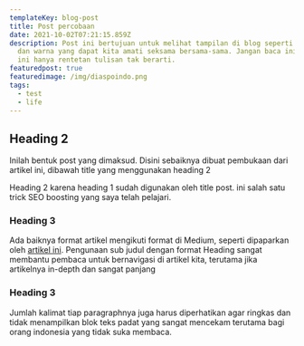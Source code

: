 ```yaml
---
templateKey: blog-post
title: Post percobaan
date: 2021-10-02T07:21:15.859Z
description: Post ini bertujuan untuk melihat tampilan di blog seperti apa rupa
  dan warna yang dapat kita amati seksama bersama-sama. Jangan baca ini karena
  ini hanya rentetan tulisan tak berarti.
featuredpost: true
featuredimage: /img/diaspoindo.png
tags:
  - test
  - life
---
```

## Heading 2

Inilah bentuk post yang dimaksud. Disini sebaiknya dibuat pembukaan dari artikel ini, dibawah title yang menggunakan heading 2

Heading 2 karena heading 1 sudah digunakan oleh title post. ini salah satu trick SEO boosting yang saya telah pelajari.

### Heading 3

Ada baiknya format artikel mengikuti format di Medium, seperti dipaparkan oleh [artikel ini](https://themakingofamillionaire.com/how-to-write-medium-articles-that-go-viral-dcb758c74dca). Pengunaan sub judul dengan format Heading sangat membantu pembaca untuk bernavigasi di artikel kita, terutama jika artikelnya in-depth dan sangat panjang



### Heading 3

Jumlah kalimat tiap paragraphnya juga harus diperhatikan agar ringkas dan tidak menampilkan blok teks padat yang sangat mencekam terutama bagi orang indonesia yang tidak suka membaca.